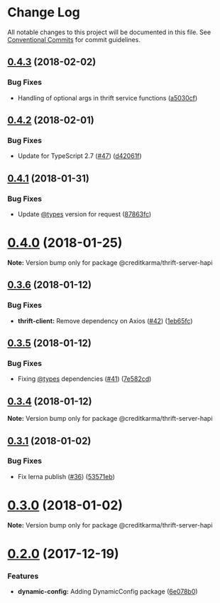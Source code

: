 # Change Log

All notable changes to this project will be documented in this file.
See [Conventional Commits](https://conventionalcommits.org) for commit guidelines.

<a name="0.4.3"></a>
## [0.4.3](https://github.com/creditkarma/thrift-server/tree/master/packages/thrift-server-hapi/compare/v0.4.2...v0.4.3) (2018-02-02)


### Bug Fixes

* Handling of optional args in thrift service functions ([a5030cf](https://github.com/creditkarma/thrift-server/tree/master/packages/thrift-server-hapi/commit/a5030cf))




<a name="0.4.2"></a>
## [0.4.2](https://github.com/creditkarma/thrift-server/tree/master/packages/thrift-server-hapi/compare/v0.4.1...v0.4.2) (2018-02-01)


### Bug Fixes

* Update for TypeScript 2.7 ([#47](https://github.com/creditkarma/thrift-server/tree/master/packages/thrift-server-hapi/issues/47)) ([d42061f](https://github.com/creditkarma/thrift-server/tree/master/packages/thrift-server-hapi/commit/d42061f))




<a name="0.4.1"></a>
## [0.4.1](https://github.com/creditkarma/thrift-server/tree/master/packages/thrift-server-hapi/compare/v0.4.0...v0.4.1) (2018-01-31)


### Bug Fixes

* Update [@types](https://github.com/types) version for request ([87863fc](https://github.com/creditkarma/thrift-server/tree/master/packages/thrift-server-hapi/commit/87863fc))




<a name="0.4.0"></a>
# [0.4.0](https://github.com/creditkarma/thrift-server/tree/master/packages/thrift-server-hapi/compare/v0.3.6...v0.4.0) (2018-01-25)




**Note:** Version bump only for package @creditkarma/thrift-server-hapi

<a name="0.3.6"></a>
## [0.3.6](https://github.com/creditkarma/thrift-server/tree/master/packages/thrift-server-hapi/compare/v0.3.5...v0.3.6) (2018-01-12)


### Bug Fixes

* **thrift-client:** Remove dependency on Axios ([#42](https://github.com/creditkarma/thrift-server/tree/master/packages/thrift-server-hapi/issues/42)) ([1eb65fc](https://github.com/creditkarma/thrift-server/tree/master/packages/thrift-server-hapi/commit/1eb65fc))




<a name="0.3.5"></a>
## [0.3.5](https://github.com/creditkarma/thrift-server/tree/master/packages/thrift-server-hapi/compare/v0.3.4...v0.3.5) (2018-01-12)


### Bug Fixes

* Fixing [@types](https://github.com/types) dependencies ([#41](https://github.com/creditkarma/thrift-server/tree/master/packages/thrift-server-hapi/issues/41)) ([7e582cd](https://github.com/creditkarma/thrift-server/tree/master/packages/thrift-server-hapi/commit/7e582cd))




<a name="0.3.4"></a>
## [0.3.4](https://github.com/creditkarma/thrift-server/tree/master/packages/thrift-server-hapi/compare/v0.3.3...v0.3.4) (2018-01-12)




**Note:** Version bump only for package @creditkarma/thrift-server-hapi

<a name="0.3.1"></a>
## [0.3.1](https://github.com/creditkarma/thrift-server/tree/master/packages/thrift-server-hapi/compare/v0.3.0...v0.3.1) (2018-01-02)


### Bug Fixes

* Fix lerna publish ([#36](https://github.com/creditkarma/thrift-server/tree/master/packages/thrift-server-hapi/issues/36)) ([53571eb](https://github.com/creditkarma/thrift-server/tree/master/packages/thrift-server-hapi/commit/53571eb))




<a name="0.3.0"></a>
# [0.3.0](https://github.com/creditkarma/thrift-server/tree/master/packages/thrift-server-hapi/compare/v0.2.0...v0.3.0) (2018-01-02)




**Note:** Version bump only for package @creditkarma/thrift-server-hapi

<a name="0.2.0"></a>
# [0.2.0](https://github.com/creditkarma/thrift-server/tree/master/packages/thrift-server-hapi/compare/v0.1.3...v0.2.0) (2017-12-19)


### Features

* **dynamic-config:** Adding DynamicConfig package ([6e078b0](https://github.com/creditkarma/thrift-server/tree/master/packages/thrift-server-hapi/commit/6e078b0))
